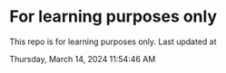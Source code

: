 # For learning purposes only
This repo is for learning purposes only.
Last updated at

Thursday, March 14, 2024 11:54:46 AM

